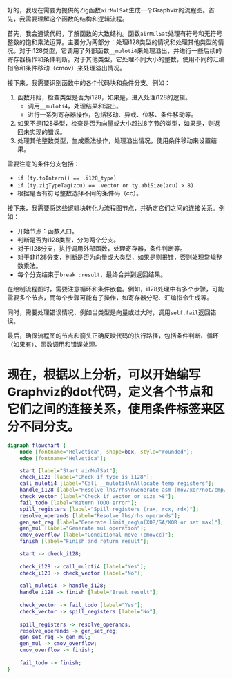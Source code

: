 好的，我现在需要为提供的Zig函数`airMulSat`生成一个Graphviz的流程图。首先，我需要理解这个函数的结构和逻辑流程。

首先，我会通读代码，了解函数的大致结构。函数`airMulSat`处理有符号和无符号整数的饱和乘法运算。主要分为两部分：处理i128类型的情况和处理其他类型的情况。对于i128类型，它调用了外部函数`__muloti4`来处理溢出，并进行一些后续的寄存器操作和条件判断。对于其他类型，它处理不同大小的整数，使用不同的汇编指令和条件移动（cmov）来处理溢出情况。

接下来，我需要识别函数中的各个代码块和条件分支。例如：

1. 函数开始，检查类型是否为i128，如果是，进入处理i128的逻辑。
   - 调用`__muloti4`，处理结果和溢出。
   - 进行一系列寄存器操作，包括移动、异或、位移、条件移动等。
2. 如果不是i128类型，检查是否为向量或大小超过8字节的类型，如果是，则返回未实现的错误。
3. 处理其他整数类型，生成乘法操作，处理溢出情况，使用条件移动来设置结果。

需要注意的条件分支包括：
- `if (ty.toIntern() == .i128_type)`
- `if (ty.zigTypeTag(zcu) == .vector or ty.abiSize(zcu) > 8)`
- 根据是否有符号整数选择不同的条件码（cc）。

接下来，我需要将这些逻辑块转化为流程图节点，并确定它们之间的连接关系。例如：

- 开始节点：函数入口。
- 判断是否为i128类型，分为两个分支。
- 对于i128分支，执行调用外部函数，处理寄存器，条件判断等。
- 对于非i128分支，判断是否为向量或大类型，如果是则报错，否则处理常规整数乘法。
- 每个分支结束于`break :result`，最终合并到返回结果。

在绘制流程图时，需要注意循环和条件嵌套。例如，i128处理中有多个步骤，可能需要多个节点，而每个步骤可能有子操作，如寄存器分配、汇编指令生成等。

同时，需要处理错误情况，例如当类型是向量或过大时，调用`self.fail`返回错误。

最后，确保流程图的节点和箭头正确反映代码的执行路径，包括条件判断、循环（如果有）、函数调用和错误处理。

现在，根据以上分析，可以开始编写Graphviz的dot代码，定义各个节点和它们之间的连接关系，使用条件标签来区分不同分支。
================================================
```dot
digraph flowchart {
    node [fontname="Helvetica", shape=box, style="rounded"];
    edge [fontname="Helvetica"];

    start [label="Start airMulSat"];
    check_i128 [label="Check if type is i128"];
    call_muloti4 [label="Call __muloti4\nAllocate temp registers"];
    handle_i128 [label="Resolve lhs/rhs\nGenerate asm (mov/xor/not/cmp/cmov)"];
    check_vector [label="Check if vector or size >8"];
    fail_todo [label="Return TODO error"];
    spill_registers [label="Spill registers (rax, rcx, rdx)"];
    resolve_operands [label="Resolve lhs/rhs operands"];
    gen_set_reg [label="Generate limit_reg\n(XOR/SA/XOR or set max)"];
    gen_mul [label="Generate mul operation"];
    cmov_overflow [label="Conditional move (cmovcc)"];
    finish [label="Finish and return result"];

    start -> check_i128;
    
    check_i128 -> call_muloti4 [label="Yes"];
    check_i128 -> check_vector [label="No"];
    
    call_muloti4 -> handle_i128;
    handle_i128 -> finish [label="Break result"];
    
    check_vector -> fail_todo [label="Yes"];
    check_vector -> spill_registers [label="No"];
    
    spill_registers -> resolve_operands;
    resolve_operands -> gen_set_reg;
    gen_set_reg -> gen_mul;
    gen_mul -> cmov_overflow;
    cmov_overflow -> finish;
    
    fail_todo -> finish;
}
```